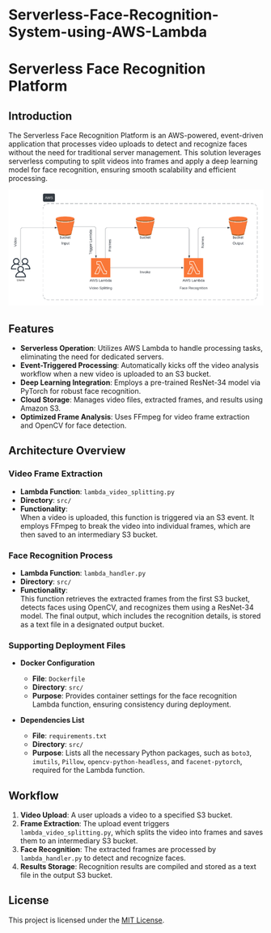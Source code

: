 # Serverless-Face-Recognition-System-using-AWS-Lambda
# Serverless Face Recognition Platform

## Introduction

The Serverless Face Recognition Platform is an AWS-powered, event-driven application that processes video uploads to detect and recognize faces without the need for traditional server management. This solution leverages serverless computing to split videos into frames and apply a deep learning model for face recognition, ensuring smooth scalability and efficient processing.

![Architecture Overview](architecture/serverless.png)

## Features

- **Serverless Operation**: Utilizes AWS Lambda to handle processing tasks, eliminating the need for dedicated servers.
- **Event-Triggered Processing**: Automatically kicks off the video analysis workflow when a new video is uploaded to an S3 bucket.
- **Deep Learning Integration**: Employs a pre-trained ResNet-34 model via PyTorch for robust face recognition.
- **Cloud Storage**: Manages video files, extracted frames, and results using Amazon S3.
- **Optimized Frame Analysis**: Uses FFmpeg for video frame extraction and OpenCV for face detection.

## Architecture Overview

### Video Frame Extraction

- **Lambda Function**: `lambda_video_splitting.py`
- **Directory**: `src/`
- **Functionality**:  
  When a video is uploaded, this function is triggered via an S3 event. It employs FFmpeg to break the video into individual frames, which are then saved to an intermediary S3 bucket.

### Face Recognition Process

- **Lambda Function**: `lambda_handler.py`
- **Directory**: `src/`
- **Functionality**:  
  This function retrieves the extracted frames from the first S3 bucket, detects faces using OpenCV, and recognizes them using a ResNet-34 model. The final output, which includes the recognition details, is stored as a text file in a designated output bucket.

### Supporting Deployment Files

- **Docker Configuration**
  - **File**: `Dockerfile`
  - **Directory**: `src/`
  - **Purpose**: Provides container settings for the face recognition Lambda function, ensuring consistency during deployment.
  
- **Dependencies List**
  - **File**: `requirements.txt`
  - **Directory**: `src/`
  - **Purpose**: Lists all the necessary Python packages, such as `boto3`, `imutils`, `Pillow`, `opencv-python-headless`, and `facenet-pytorch`, required for the Lambda function.

## Workflow

1. **Video Upload**: A user uploads a video to a specified S3 bucket.
2. **Frame Extraction**: The upload event triggers `lambda_video_splitting.py`, which splits the video into frames and saves them to an intermediary S3 bucket.
3. **Face Recognition**: The extracted frames are processed by `lambda_handler.py` to detect and recognize faces.
4. **Results Storage**: Recognition results are compiled and stored as a text file in the output S3 bucket.

## License

This project is licensed under the [MIT License](LICENSE).
